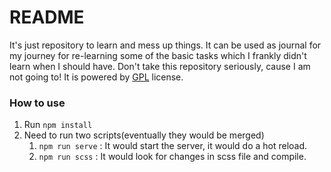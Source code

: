 # README

It's just repository to learn and mess up things.
It can be used as journal for my journey for re-learning some of the basic tasks which I frankly didn't learn when I should have.
Don't take this repository seriously, cause I am not going to!
It is powered by [GPL](https://www.gnu.org/licenses/gpl-3.0.en.html) license. 

### How to use
1. Run `npm install`
2. Need to run two scripts(eventually they would be merged)
    1. `npm run serve` : It would start the server, it would do a hot reload.
    2. `npm run scss` : It would look for changes in scss file and compile.